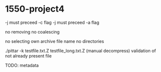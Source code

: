 1550-project4
=============

-j must preceed -c flag
-j must preceed -a flag

no removing
no coalescing

no selecting own archive file name
no directories

./pittar -k testfile.txt.Z testfile_long.txt.Z (manual decompress)
validation of not already present file


TODO: metadata

